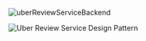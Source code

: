 
![uberReviewServiceBackend](https://github.com/user-attachments/assets/f6f9e5d1-4659-47e9-8386-e041143e0c06)

![Uber Review Service Design Pattern](https://github.com/user-attachments/assets/33403776-f69e-497c-9e35-229b234c855f)

